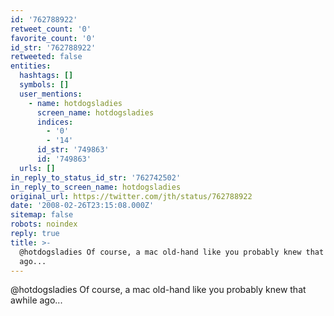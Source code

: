 ```yaml
---
id: '762788922'
retweet_count: '0'
favorite_count: '0'
id_str: '762788922'
retweeted: false
entities:
  hashtags: []
  symbols: []
  user_mentions:
    - name: hotdogsladies
      screen_name: hotdogsladies
      indices:
        - '0'
        - '14'
      id_str: '749863'
      id: '749863'
  urls: []
in_reply_to_status_id_str: '762742502'
in_reply_to_screen_name: hotdogsladies
original_url: https://twitter.com/jth/status/762788922
date: '2008-02-26T23:15:08.000Z'
sitemap: false
robots: noindex
reply: true
title: >-
  @hotdogsladies Of course, a mac old-hand like you probably knew that awhile
  ago...
---
```


@hotdogsladies Of course, a mac old-hand like you probably knew that awhile ago...